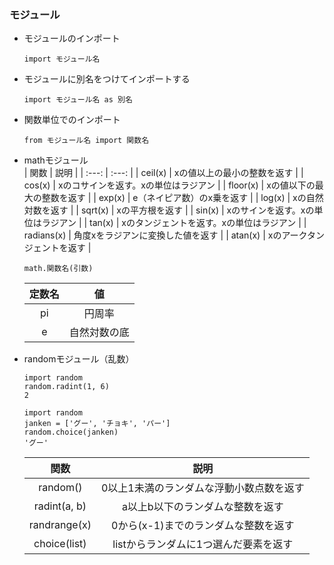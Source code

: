 ### モジュール

- モジュールのインポート
  ```
  import モジュール名
  ```

- モジュールに別名をつけてインポートする
  ```
  import モジュール名 as 別名
  ```

- 関数単位でのインポート
  ```
  from モジュール名 import 関数名
  ```

- mathモジュール<br>
  | 関数 | 説明 |
  | :---: | :---: |
  | ceil(x) | xの値以上の最小の整数を返す |
  | cos(x) | xのコサインを返す。xの単位はラジアン |
  | floor(x) | xの値以下の最大の整数を返す |
  | exp(x) | e（ネイピア数）のx乗を返す |
  | log(x) | xの自然対数を返す |
  | sqrt(x) | xの平方根を返す |
  | sin(x) | xのサインを返す。xの単位はラジアン |
  | tan(x) | xのタンジェントを返す。xの単位はラジアン |
  | radians(x) | 角度xをラジアンに変換した値を返す |
  | atan(x) | xのアークタンジェントを返す |

  ```
  math.関数名(引数)
  ```

  | 定数名 | 値 |
  | :---: | :---: |
  | pi | 円周率 |
  | e | 自然対数の底 |

- randomモジュール（乱数）
  ```
  import random
  random.radint(1, 6)
  2
  ```
  ```
  import random
  janken = ['グー', 'チョキ', 'パー']
  random.choice(janken)
  'グー'
  ```

  | 関数 | 説明 |
  | :---: | :---: |
  | random() | 0以上1未満のランダムな浮動小数点数を返す |
  | radint(a, b) | a以上b以下のランダムな整数を返す |
  | randrange(x) | 0から(x-1)までのランダムな整数を返す |
  | choice(list) | listからランダムに1つ選んだ要素を返す |
